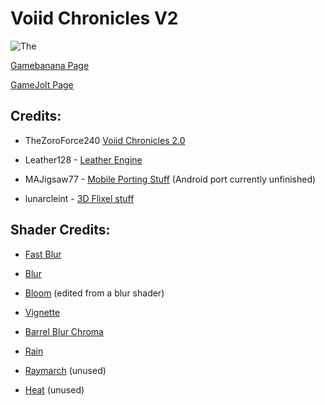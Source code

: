 # Voiid Chronicles V2
![The](https://i.imgur.com/YIaoz8W.gif)

[Gamebanana Page](https://gamebanana.com/mods/372018)

[GameJolt Page](https://gamejolt.com/games/VoiidChronicles/810060)

## Credits:
* TheZoroForce240 [Voiid Chronicles 2.0](https://github.com/TheZoroForce240/Voiid-Chronicles-V2-Source)

* Leather128 - [Leather Engine](https://github.com/Leather128/LeatherEngine)

* MAJigsaw77 - [Mobile Porting Stuff](https://github.com/MAJigsaws-Storage/FNF-Mobile-Porting) (Android port currently unfinished)

* lunarcleint - [3D Flixel stuff](https://github.com/lunarcleint/3D-HaxeFlixel)

## Shader Credits: 

* [Fast Blur](https://github.com/Jam3/glsl-fast-gaussian-blur/blob/master/5.glsl)

* [Blur](https://www.shadertoy.com/view/Xltfzj)

* [Bloom](https://github.com/amilajack/gaussian-blur/blob/master/src/9.glsl) (edited from a blur shader)

* [Vignette](https://www.shadertoy.com/view/lsKSWR)

* [Barrel Blur Chroma](https://www.shadertoy.com/view/td2XDz)

* [Rain](https://www.shadertoy.com/view/MlfBWr)

* [Raymarch](https://www.shadertoy.com/view/WtGXDD) (unused)

* [Heat](https://www.shadertoy.com/view/XsVSRd ) (unused)

